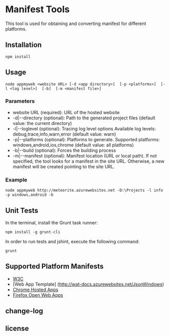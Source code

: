 ﻿# Manifest Tools

This tool is used for obtaining and converting manifest for different platforms.

## Installation

````
npm install
````

## Usage

````
node appmyweb <website URL> [-d <app directory>]  [-p <platforms>]  [-l <log level>]  [-b]  [-m <manifest file>]
````

### Parameters

- website URL (required): URL of the hosted website
- -d|--directory (optional): Path to the generated project files (default value: the current directory)
- -l|--loglevel (optional): Tracing log level options Available log levels: debug,trace,info,warn,error (default value: warn)
- -p|--platforms (optional): Platforms to generate. Supported platforms: windows,android,ios,chrome (default value: all platforms)
- -b|--build (optional): Forces the building process
- -m|--manifest (optional): Manifest location (URL or local path). If not specified, the tool looks for a manifest in the site URL. Otherwise, a new manifest will be created pointing to the site URL.

### Example

````
node appmyweb http://meteorite.azurewebsites.net -D:\Projects -l info -p windows,android -b
````

## Unit Tests

In the terminal, install the Grunt task runner:

````
npm install -g grunt-cli
````

In order to run tests and jshint, execute the following command:

````
grunt
````

## Supported Platform Manifests

- [W3C](http://www.w3.org/TR/appmanifest/)
- [Web App Template] (http://wat-docs.azurewebsites.net/JsonWindows)
- [Chrome Hosted Apps](https://developers.google.com/chrome/apps/docs/developers_guide)
- [Firefox Open Web Apps](https://developer.mozilla.org/Apps/Build/Manifest)


## change-log


## license

